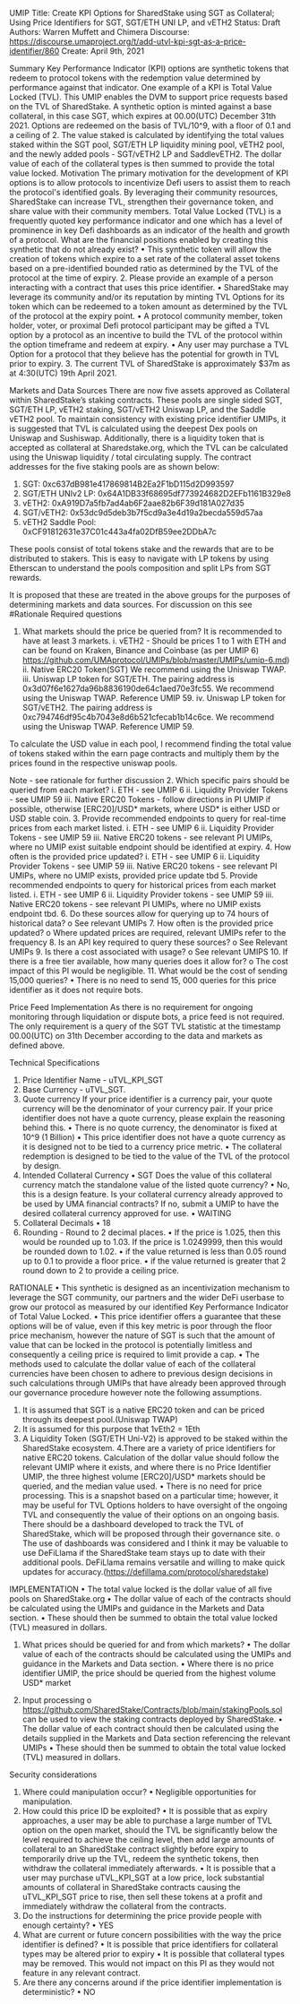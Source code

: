 UMIP Title: Create KPI Options for SharedStake using SGT as Collateral; Using Price Identifiers for SGT, SGT/ETH UNI LP, and vETH2
Status: Draft
Authors: Warren Muffett and Chimera
Discourse: https://discourse.umaproject.org/t/add-utvl-kpi-sgt-as-a-price-identifier/860
Create: April 9th, 2021

Summary
Key Performance Indicator (KPI) options are synthetic tokens that redeem to protocol tokens with the redemption value determined by performance against that indicator. One example of a KPI is Total Value Locked (TVL).
This UMIP enables the DVM to support price requests based on the TVL of SharedStake.
A synthetic option is minted against a base collateral, in this case SGT, which expires at 00.00(UTC) December 31th 2021.
Options are redeemed on the basis of TVL/10^9, with a floor of 0.1 and a ceiling of 2.
The value staked is calculated by identifying the total values staked within the SGT pool, SGT/ETH LP liquidity mining pool, vETH2 pool, and the newly added pools - SGT/vETH2 LP and SaddlevETH2. The dollar value of each of the collateral types is then summed to provide the total value locked.
Motivation
The primary motivation for the development of KPI options is to allow protocols to incentivize Defi users to assist them to reach the protocol's identified goals. By leveraging their community resources, SharedStake can increase TVL, strengthen their governance token, and share value with their community members.
Total Value Locked (TVL) is a frequently quoted key performance indicator and one which has a level of prominence in key Defi dashboards as an indicator of the health and growth of a protocol. 
What are the financial positions enabled by creating this synthetic that do not already exist?
•	This synthetic token will allow the creation of tokens which expire to a set rate of the collateral asset tokens based on a pre-identified bounded ratio as determined by the TVL of the protocol at the time of expiry.
2.	Please provide an example of a person interacting with a contract that uses this price identifier.
•	SharedStake may leverage its community and/or its reputation by minting TVL Options for its token which can be redeemed to a token amount as determined by the TVL of the protocol at the expiry point.
•	A protocol community member, token holder, voter, or proximal Defi protocol participant may be gifted a TVL option by a protocol as an incentive to build the TVL of the protocol within the option timeframe and redeem at expiry.
•	Any user may purchase a TVL Option for a protocol that they believe has the potential for growth in TVL prior to expiry.
3.	The current TVL of SharedStake is approximately $37m as at 4:30(UTC) 19th April 2021.


Markets and Data Sources
There are now five assets approved as Collateral within SharedStake’s staking contracts. These pools are single sided SGT, SGT/ETH LP, vETH2 staking, SGT/vETH2 Uniswap LP, and the Saddle vETH2 pool. To maintain consistency with existing price identifier UMIPs, it is suggested that TVL is calculated using the deepest Dex pools on Uniswap and Sushiswap.
Additionally, there is a liquidity token that is accepted as collateral at Sharedstake.org, which the TVL can be calculated using the Uniswap liquidity / total circulating supply.
The contract addresses for the five staking pools are as shown below:
1. SGT: 0xc637dB981e417869814B2Ea2F1bD115d2D993597
2. SGT/ETH UNIv2 LP: 0x64A1DB33f68695df773924682D2EFb1161B329e8
3. vETH2: 0xA919D7a5fb7ad4ab6F2aae82b6F39d181A027d35
4. SGT/vETH2: 0x53dc9d5deb3b7f5cd9a3e4d19a2becda559d57aa
5. vETH2 Saddle Pool: 0xCF91812631e37C01c443a4fa02DfB59ee2DDbA7c

These pools consist of total tokens stake and the rewards that are to be distributed to stakers. This is easy to navigate with LP tokens by using Etherscan to understand the pools composition and split LPs from SGT rewards. 

It is proposed that these are treated in the above groups for the purposes of determining markets and data sources. For discussion on this see #Rationale
Required questions
1.	What markets should the price be queried from? It is recommended to have at least 3 markets.
i.	vETH2 - Should be prices 1 to 1 with ETH and can be found on Kraken, Binance and Coinbase (as per UMIP 6) https://github.com/UMAprotocol/UMIPs/blob/master/UMIPs/umip-6.md)
ii.	Native ERC20 Token(SGT)
We recommend using the Uniswap TWAP. 
iii. Uniswap LP token for SGT/ETH. The pairing address is 0x3d07f6e1627da96b8836190de64c1aed70e3fc55. 
We recommend using the Uniswap TWAP. Reference UMIP 59. 
iv. Uniswap LP token for SGT/vETH2. The pairing address is 0xc794746df95c4b7043e8d6b521cfecab1b14c6ce. 
We recommend using the Uniswap TWAP. Reference UMIP 59.

To calculate the USD value in each pool, I recommend finding the total value of tokens staked within the earn page contracts and multiply them by the prices found in the respective uniswap pools. 

Note - see rationale for further discussion
2.	Which specific pairs should be queried from each market?
i.	ETH - see UMIP 6
ii.	Liquidity Provider Tokens - see UMIP 59
iii.	Native ERC20 Tokens - follow directions in PI UMIP if possible, otherwise [ERC20]/USD* markets, where USD* is either USD or USD stable coin.
3.	Provide recommended endpoints to query for real-time prices from each market listed.
i.	ETH - see UMIP 6
ii.	Liquidity Provider Tokens - see UMIP 59
iii.	Native ERC20 tokens - see relevant PI UMIPs, where no UMIP exist suitable endpoint should be identified at expiry.
4.	How often is the provided price updated?
i.	ETH - see UMIP 6
ii.	Liquidity Provider Tokens - see UMIP 59
iii.	Native ERC20 tokens - see relevant PI UMIPs, where no UMIP exists, provided price update tbd
5.	Provide recommended endpoints to query for historical prices from each market listed.
i.	ETH - see UMIP 6
ii.	Liquidity Provider tokens - see UMIP 59
iii.	Native ERC20 tokens - see relevant PI UMIPs, where no UMIP exists endpoint tbd.
6.	Do these sources allow for querying up to 74 hours of historical data?
o	See relevant UMIPs
7.	How often is the provided price updated?
o	Where updated prices are required, relevant UMIPs refer to the frequency
8.	Is an API key required to query these sources?
o	See Relevant UMIPs
9.	Is there a cost associated with usage?
o	See relevant UMIPS
10.	If there is a free tier available, how many queries does it allow for?
o	The cost impact of this PI would be negligible.
11.	What would be the cost of sending 15,000 queries?
•	There is no need to send 15, 000 queries for this price identifier as it does not require bots.


Price Feed Implementation
As there is no requirement for ongoing monitoring through liquidation or dispute bots, a price feed is not required. The only requirement is a query of the SGT TVL statistic at the timestamp 00.00(UTC) on 31th December according to the data and markets as defined above.


Technical Specifications
1. Price Identifier Name - uTVL_KPI_SGT
2. Base Currency - uTVL_SGT.
3. Quote currency
If your price identifier is a currency pair, your quote currency will be the denominator of your currency pair. If your price identifier does not have a quote currency, please explain the reasoning behind this.
•	There is no quote currency, the denominator is fixed at 10^9 (1 Billion)
•	This price identifier does not have a quote currency as it is designed not to be tied to a currency price metric.
•	The collateral redemption is designed to be tied to the value of the TVL of the protocol by design.
4. Intended Collateral Currency
•	SGT
Does the value of this collateral currency match the standalone value of the listed quote currency?
•	No, this is a design feature.
Is your collateral currency already approved to be used by UMA financial contracts? If no, submit a UMIP to have the desired collateral currency approved for use.
•	WAITING
5. Collateral Decimals
•	18
6. Rounding - Round to 2 decimal places.
•	If the price is 1.025, then this would be rounded up to 1.03. If the price is 1.0249999, then this would be rounded down to 1.02.
•	if the value returned is less than 0.05 round up to 0.1 to provide a floor price.
•	if the value returned is greater that 2 round down to 2 to provide a ceiling price.


RATIONALE
•	This synthetic is designed as an incentivization mechanism to leverage the SGT community, our partners and the wider DeFi userbase to grow our protocol as measured by our identified Key Performance Indicator of Total Value Locked.
•	This price identifier offers a guarantee that these options will be of value, even if this key metric is poor through the floor price mechanism, however the nature of SGT is such that the amount of value that can be locked in the protocol is potentially limitless and consequently a ceiling price is required to limit provide a cap.
•	The methods used to calculate the dollar value of each of the collateral currencies have been chosen to adhere to previous design decisions in such calculations through UMIPs that have already been approved through our governance procedure however note the following assumptions.

1.  It is assumed that SGT is a native ERC20 token and can be priced through its deepest pool.(Uniswap TWAP)
2.	It is assumed for this purpose that 1vEth2 = 1Eth
3.	A Liquidity Token (SGT/ETH Uni-V2) is approved to be staked within the SharedStake ecosystem. 
4.There are a variety of price identifiers for native ERC20 tokens. Calculation of the dollar value should follow the relevant UMIP where it exists, and where there is no Price Identifier UMIP, the three highest volume [ERC20]/USD* markets should be queried, and the median value used.
•	There is no need for price processing. This is a snapshot based on a particular time; however, it may be useful for TVL Options holders to have oversight of the ongoing TVL and consequently the value of their options on an ongoing basis. There should be a dashboard developed to track the TVL of SharedStake, which will be proposed through their governance site.
o	The use of dashboards was considered and I think it may be valuable to use DeFiLlama if the SharedStake team stays up to date with their additional pools. DeFiLlama remains versatile and willing to make quick updates for accuracy.(https://defillama.com/protocol/sharedstake)


IMPLEMENTATION
•	The total value locked is the dollar value of all five pools on SharedStake.org
•	The dollar value of each of the contracts should be calculated using the UMIPs and guidance in the Markets and Data section.
•	These should then be summed to obtain the total value locked (TVL) measured in dollars.

1.	What prices should be queried for and from which markets?
•	The dollar value of each of the contracts should be calculated using the UMIPs and guidance in the Markets and Data section.
•	Where there is no price identifier UMIP, the price should be queried from the highest volume USD* market

2.	Input processing
o	https://github.com/SharedStake/Contracts/blob/main/stakingPools.sol can be used to view the staking contracts deployed by SharedStake. 
•	The dollar value of each contract should then be calculated using the details supplied in the Markets and Data section referencing the relevant UMIPs
•	These should then be summed to obtain the total value locked (TVL) measured in dollars.

Security considerations
1.	Where could manipulation occur?
•	Negligible opportunities for manipulation.
2.	How could this price ID be exploited?
•	It is possible that as expiry approaches, a user may be able to purchase a large number of TVL option on the open market, should the TVL be significantly below the level required to achieve the ceiling level, then add large amounts of collateral to an SharedStake contract slightly before expiry to temporarily drive up the TVL, redeem the synthetic tokens, then withdraw the collateral immediately afterwards.
•	It is possible that a user may purchase uTVL_KPI_SGT at a low price, lock substantial amounts of collateral in SharedStake contracts causing the uTVL_KPI_SGT price to rise, then sell these tokens at a profit and immediately withdraw the collateral from the contracts.
3.	Do the instructions for determining the price provide people with enough certainty?
•	YES
4.	What are current or future concern possibilities with the way the price identifier is defined?
•	It is possible that price identifiers for collateral types may be altered prior to expiry
•	It is possible that collateral types may be removed. This would not impact on this PI as they would not feature in any relevant contract.
5.	Are there any concerns around if the price identifier implementation is deterministic?
•	NO
